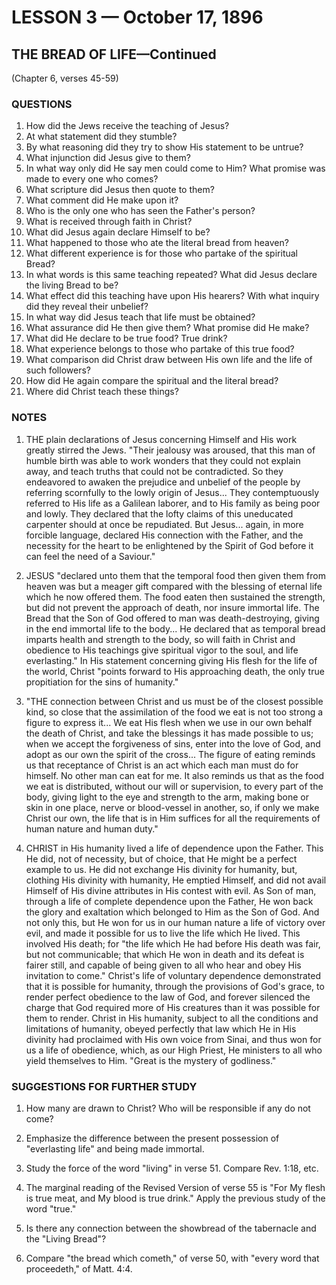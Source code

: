# LESSON 3 — October 17, 1896

## THE BREAD OF LIFE—Continued
(Chapter 6, verses 45-59)

### QUESTIONS

1. How did the Jews receive the teaching of Jesus?
2. At what statement did they stumble?
3. By what reasoning did they try to show His statement to be untrue?
4. What injunction did Jesus give to them?
5. In what way only did He say men could come to Him? What promise was made to every one who comes?
6. What scripture did Jesus then quote to them?
7. What comment did He make upon it?
8. Who is the only one who has seen the Father's person?
9. What is received through faith in Christ?
10. What did Jesus again declare Himself to be?
11. What happened to those who ate the literal bread from heaven?
12. What different experience is for those who partake of the spiritual Bread?
13. In what words is this same teaching repeated? What did Jesus declare the living Bread to be?
14. What effect did this teaching have upon His hearers? With what inquiry did they reveal their unbelief?
15. In what way did Jesus teach that life must be obtained?
16. What assurance did He then give them? What promise did He make?
17. What did He declare to be true food? True drink?
18. What experience belongs to those who partake of this true food?
19. What comparison did Christ draw between His own life and the life of such followers?
20. How did He again compare the spiritual and the literal bread?
21. Where did Christ teach these things?

### NOTES

1. THE plain declarations of Jesus concerning Himself and His work greatly stirred the Jews. "Their jealousy was aroused, that this man of humble birth was able to work wonders that they could not explain away, and teach truths that could not be contradicted. So they endeavored to awaken the prejudice and unbelief of the people by referring scornfully to the lowly origin of Jesus... They contemptuously referred to His life as a Galilean laborer, and to His family as being poor and lowly. They declared that the lofty claims of this uneducated carpenter should at once be repudiated. But Jesus... again, in more forcible language, declared His connection with the Father, and the necessity for the heart to be enlightened by the Spirit of God before it can feel the need of a Saviour."

2. JESUS "declared unto them that the temporal food then given them from heaven was but a meager gift compared with the blessing of eternal life which he now offered them. The food eaten then sustained the strength, but did not prevent the approach of death, nor insure immortal life. The Bread that the Son of God offered to man was death-destroying, giving in the end immortal life to the body... He declared that as temporal bread imparts health and strength to the body, so will faith in Christ and obedience to His teachings give spiritual vigor to the soul, and life everlasting." In His statement concerning giving His flesh for the life of the world, Christ "points forward to His approaching death, the only true propitiation for the sins of humanity."

3. "THE connection between Christ and us must be of the closest possible kind, so close that the assimilation of the food we eat is not too strong a figure to express it... We eat His flesh when we use in our own behalf the death of Christ, and take the blessings it has made possible to us; when we accept the forgiveness of sins, enter into the love of God, and adopt as our own the spirit of the cross... The figure of eating reminds us that receptance of Christ is an act which each man must do for himself. No other man can eat for me. It also reminds us that as the food we eat is distributed, without our will or supervision, to every part of the body, giving light to the eye and strength to the arm, making bone or skin in one place, nerve or blood-vessel in another, so, if only we make Christ our own, the life that is in Him suffices for all the requirements of human nature and human duty."

4. CHRIST in His humanity lived a life of dependence upon the Father. This He did, not of necessity, but of choice, that He might be a perfect example to us. He did not exchange His divinity for humanity, but, clothing His divinity with humanity, He emptied Himself, and did not avail Himself of His divine attributes in His contest with evil. As Son of man, through a life of complete dependence upon the Father, He won back the glory and exaltation which belonged to Him as the Son of God. And not only this, but He won for us in our human nature a life of victory over evil, and made it possible for us to live the life which He lived. This involved His death; for "the life which He had before His death was fair, but not communicable; that which He won in death and its defeat is fairer still, and capable of being given to all who hear and obey His invitation to come." Christ's life of voluntary dependence demonstrated that it is possible for humanity, through the provisions of God's grace, to render perfect obedience to the law of God, and forever silenced the charge that God required more of His creatures than it was possible for them to render. Christ in His humanity, subject to all the conditions and limitations of humanity, obeyed perfectly that law which He in His divinity had proclaimed with His own voice from Sinai, and thus won for us a life of obedience, which, as our High Priest, He ministers to all who yield themselves to Him. "Great is the mystery of godliness."

### SUGGESTIONS FOR FURTHER STUDY

1. How many are drawn to Christ? Who will be responsible if any do not come?

2. Emphasize the difference between the present possession of "everlasting life" and being made immortal.

3. Study the force of the word "living" in verse 51. Compare Rev. 1:18, etc.

4. The marginal reading of the Revised Version of verse 55 is "For My flesh is true meat, and My blood is true drink." Apply the previous study of the word "true."

5. Is there any connection between the showbread of the tabernacle and the "Living Bread"?

6. Compare "the bread which cometh," of verse 50, with "every word that proceedeth," of Matt. 4:4.